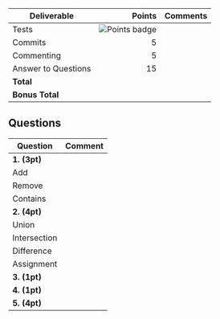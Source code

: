 | Deliverable         |                                                       Points | Comments |
|---------------------|-------------------------------------------------------------:|----------|
| Tests               | ![Points badge](../../blob/badges/.github/badges/points.svg) |          |
| Commits             |                                                            5 |          |
| Commenting          |                                                            5 |          |
| Answer to Questions |                                                           15 |          |
| **Total**           |                                                              |          |
| **Bonus Total**     |                                                              |          |


## Questions

| Question     | Comment |
|--------------|---------|
| **1. (3pt)** |         | 
| Add          |         |
| Remove       |         |
| Contains     |         |
| **2. (4pt)** |         | 
| Union        |         | 
| Intersection |         | 
| Difference   |         | 
| Assignment   |         | 
| **3. (1pt)** |         | 
| **4. (1pt)** |         | 
| **5. (4pt)** |         | 
